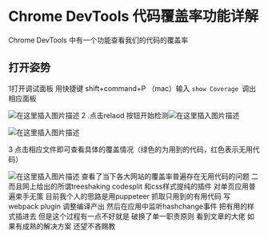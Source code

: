 # Chrome DevTools 代码覆盖率功能详解

Chrome DevTools  中有一个功能查看我们的代码的覆盖率

## 打开姿势

1打开调试面板 用快捷键 shift+command+P （mac）输入 ```show Coverage ```调出相应面板

![在这里插入图片描述](https://img-blog.csdnimg.cn/20190706143354489.png?x-oss-process=image/watermark,type_ZmFuZ3poZW5naGVpdGk,shadow_10,text_aHR0cHM6Ly9ibG9nLmNzZG4ubmV0L3FxXzM3NjUzNDQ5,size_16,color_FFFFFF,t_70)
2 .点击relaod 按钮开始检测![在这里插入图片描述](https://img-blog.csdnimg.cn/20190706143521772.png?x-oss-process=image/watermark,type_ZmFuZ3poZW5naGVpdGk,shadow_10,text_aHR0cHM6Ly9ibG9nLmNzZG4ubmV0L3FxXzM3NjUzNDQ5,size_16,color_FFFFFF,t_70)

![在这里插入图片描述](https://img-blog.csdnimg.cn/20190706143641644.png?x-oss-process=image/watermark,type_ZmFuZ3poZW5naGVpdGk,shadow_10,text_aHR0cHM6Ly9ibG9nLmNzZG4ubmV0L3FxXzM3NjUzNDQ5,size_16,color_FFFFFF,t_70)

3 点击相应文件即可查看具体的覆盖情况（绿色的为用到的代码，红色表示无用代码）

![在这里插入图片描述](https://img-blog.csdnimg.cn/20190706143946648.png?x-oss-process=image/watermark,type_ZmFuZ3poZW5naGVpdGk,shadow_10,text_aHR0cHM6Ly9ibG9nLmNzZG4ubmV0L3FxXzM3NjUzNDQ5,size_16,color_FFFFFF,t_70)
查看了当下各大网站的覆盖率普遍存在无用代码的问题 二而且网上给出的所谓treeshaking codesplit 和css样式提纯的插件 对单页应用普遍束手无策   目前我个人的思路是用puppeteer 抓取只用到的有用代码 写webpack plugin 调整编译产出  然后在应用中监听hashchange事件 把有用的样式插进去 但是这个过程有一点不好就是 破换了单一职责原则  看到文章的大佬  如果有成熟的解决方案 还望不吝赐教
